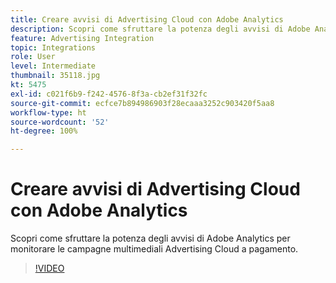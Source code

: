 ```yaml
---
title: Creare avvisi di Advertising Cloud con Adobe Analytics
description: Scopri come sfruttare la potenza degli avvisi di Adobe Analytics per monitorare le campagne multimediali Advertising Cloud a pagamento.
feature: Advertising Integration
topic: Integrations
role: User
level: Intermediate
thumbnail: 35118.jpg
kt: 5475
exl-id: c021f6b9-f242-4576-8f3a-cb2ef31f32fc
source-git-commit: ecfce7b894986903f28ecaaa3252c903420f5aa8
workflow-type: ht
source-wordcount: '52'
ht-degree: 100%

---
```


# Creare avvisi di Advertising Cloud con Adobe Analytics

Scopri come sfruttare la potenza degli avvisi di Adobe Analytics per monitorare le campagne multimediali Advertising Cloud a pagamento.

>[!VIDEO](https://video.tv.adobe.com/v/35118/?quality=12&learn=on)
